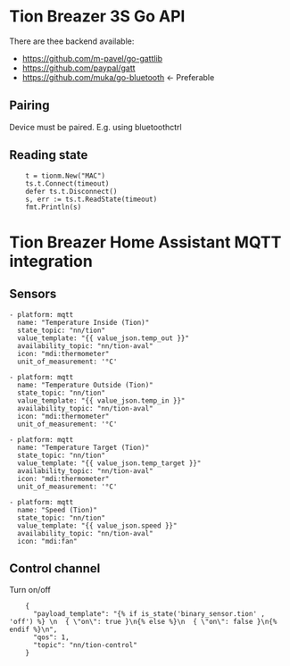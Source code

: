 # Tion Breazer 3S Go API
There are thee backend available:
  - https://github.com/m-pavel/go-gattlib
  - https://github.com/paypal/gatt
  - https://github.com/muka/go-bluetooth <- Preferable
## Pairing
Device must be paired. E.g. using bluetoothctrl
## Reading state
```
    t = tionm.New("MAC")
    ts.t.Connect(timeout)
    defer ts.t.Disconnect()
    s, err := ts.t.ReadState(timeout)
    fmt.Println(s)
```
# Tion Breazer Home Assistant MQTT integration
## Sensors
```
- platform: mqtt
  name: "Temperature Inside (Tion)"
  state_topic: "nn/tion"
  value_template: "{{ value_json.temp_out }}"
  availability_topic: "nn/tion-aval"
  icon: "mdi:thermometer"
  unit_of_measurement: '°C'

- platform: mqtt
  name: "Temperature Outside (Tion)"
  state_topic: "nn/tion"
  value_template: "{{ value_json.temp_in }}"
  availability_topic: "nn/tion-aval"
  icon: "mdi:thermometer"
  unit_of_measurement: '°C'

- platform: mqtt
  name: "Temperature Target (Tion)"
  state_topic: "nn/tion"
  value_template: "{{ value_json.temp_target }}"
  availability_topic: "nn/tion-aval"
  icon: "mdi:thermometer"
  unit_of_measurement: '°C'

- platform: mqtt
  name: "Speed (Tion)"
  state_topic: "nn/tion"
  value_template: "{{ value_json.speed }}"
  availability_topic: "nn/tion-aval"
  icon: "mdi:fan"

```
## Control channel
Turn on/off
```
    {
      "payload_template": "{% if is_state('binary_sensor.tion' , 'off') %} \n  { \"on\": true }\n{% else %}\n  { \"on\": false }\n{% endif %}\n",
      "qos": 1,
      "topic": "nn/tion-control"
    }
```

